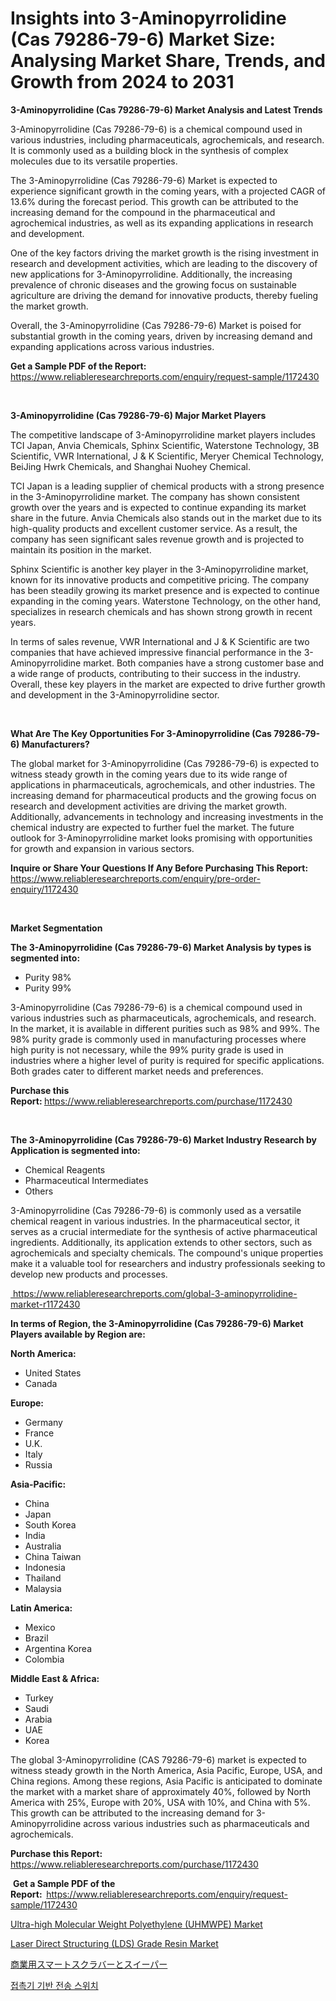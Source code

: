<p><h1>Insights into 3-Aminopyrrolidine (Cas 79286-79-6) Market Size: Analysing Market Share, Trends, and Growth from 2024 to 2031</h1></p><p><strong>3-Aminopyrrolidine (Cas 79286-79-6) Market Analysis and Latest Trends</strong></p>
<p><p>3-Aminopyrrolidine (Cas 79286-79-6) is a chemical compound used in various industries, including pharmaceuticals, agrochemicals, and research. It is commonly used as a building block in the synthesis of complex molecules due to its versatile properties.</p><p>The 3-Aminopyrrolidine (Cas 79286-79-6) Market is expected to experience significant growth in the coming years, with a projected CAGR of 13.6% during the forecast period. This growth can be attributed to the increasing demand for the compound in the pharmaceutical and agrochemical industries, as well as its expanding applications in research and development.</p><p>One of the key factors driving the market growth is the rising investment in research and development activities, which are leading to the discovery of new applications for 3-Aminopyrrolidine. Additionally, the increasing prevalence of chronic diseases and the growing focus on sustainable agriculture are driving the demand for innovative products, thereby fueling the market growth.</p><p>Overall, the 3-Aminopyrrolidine (Cas 79286-79-6) Market is poised for substantial growth in the coming years, driven by increasing demand and expanding applications across various industries.</p></p>
<p><strong>Get a Sample PDF of the Report:&nbsp;</strong> <a href="https://www.reliableresearchreports.com/enquiry/request-sample/1172430">https://www.reliableresearchreports.com/enquiry/request-sample/1172430</a></p>
<p>&nbsp;</p>
<p><strong>3-Aminopyrrolidine (Cas 79286-79-6) Major Market Players</strong></p>
<p><p>The competitive landscape of 3-Aminopyrrolidine market players includes TCI Japan, Anvia Chemicals, Sphinx Scientific, Waterstone Technology, 3B Scientific, VWR International, J & K Scientific, Meryer Chemical Technology, BeiJing Hwrk Chemicals, and Shanghai Nuohey Chemical. </p><p>TCI Japan is a leading supplier of chemical products with a strong presence in the 3-Aminopyrrolidine market. The company has shown consistent growth over the years and is expected to continue expanding its market share in the future. Anvia Chemicals also stands out in the market due to its high-quality products and excellent customer service. As a result, the company has seen significant sales revenue growth and is projected to maintain its position in the market.</p><p>Sphinx Scientific is another key player in the 3-Aminopyrrolidine market, known for its innovative products and competitive pricing. The company has been steadily growing its market presence and is expected to continue expanding in the coming years. Waterstone Technology, on the other hand, specializes in research chemicals and has shown strong growth in recent years.</p><p>In terms of sales revenue, VWR International and J & K Scientific are two companies that have achieved impressive financial performance in the 3-Aminopyrrolidine market. Both companies have a strong customer base and a wide range of products, contributing to their success in the industry. Overall, these key players in the market are expected to drive further growth and development in the 3-Aminopyrrolidine sector.</p></p>
<p>&nbsp;</p>
<p><strong>What Are The Key Opportunities For 3-Aminopyrrolidine (Cas 79286-79-6) Manufacturers?</strong></p>
<p><p>The global market for 3-Aminopyrrolidine (Cas 79286-79-6) is expected to witness steady growth in the coming years due to its wide range of applications in pharmaceuticals, agrochemicals, and other industries. The increasing demand for pharmaceutical products and the growing focus on research and development activities are driving the market growth. Additionally, advancements in technology and increasing investments in the chemical industry are expected to further fuel the market. The future outlook for 3-Aminopyrrolidine market looks promising with opportunities for growth and expansion in various sectors.</p></p>
<p><strong>Inquire or Share Your Questions If Any Before Purchasing This Report:</strong> <a href="https://www.reliableresearchreports.com/enquiry/pre-order-enquiry/1172430">https://www.reliableresearchreports.com/enquiry/pre-order-enquiry/1172430</a></p>
<p>&nbsp;</p>
<p><strong>Market Segmentation</strong></p>
<p><strong>The 3-Aminopyrrolidine (Cas 79286-79-6) Market Analysis by types is segmented into:</strong></p>
<p><ul><li>Purity 98%</li><li>Purity 99%</li></ul></p>
<p><p>3-Aminopyrrolidine (Cas 79286-79-6) is a chemical compound used in various industries such as pharmaceuticals, agrochemicals, and research. In the market, it is available in different purities such as 98% and 99%. The 98% purity grade is commonly used in manufacturing processes where high purity is not necessary, while the 99% purity grade is used in industries where a higher level of purity is required for specific applications. Both grades cater to different market needs and preferences.</p></p>
<p><strong>Purchase this Report:&nbsp;</strong><a href="https://www.reliableresearchreports.com/purchase/1172430">https://www.reliableresearchreports.com/purchase/1172430</a></p>
<p>&nbsp;</p>
<p><strong>The 3-Aminopyrrolidine (Cas 79286-79-6) Market Industry Research by Application is segmented into:</strong></p>
<p><ul><li>Chemical Reagents</li><li>Pharmaceutical Intermediates</li><li>Others</li></ul></p>
<p><p>3-Aminopyrrolidine (Cas 79286-79-6) is commonly used as a versatile chemical reagent in various industries. In the pharmaceutical sector, it serves as a crucial intermediate for the synthesis of active pharmaceutical ingredients. Additionally, its application extends to other sectors, such as agrochemicals and specialty chemicals. The compound's unique properties make it a valuable tool for researchers and industry professionals seeking to develop new products and processes.</p></p>
<p><a href="https://www.reliableresearchreports.com/global-3-aminopyrrolidine-market-r1172430">&nbsp;https://www.reliableresearchreports.com/global-3-aminopyrrolidine-market-r1172430</a></p>
<p><strong>In terms of Region, the 3-Aminopyrrolidine (Cas 79286-79-6) Market Players available by Region are:</strong></p>
<p>
    <p> <strong> North America: </strong>
        <ul>
            <li>United States</li>
            <li>Canada</li>
        </ul>
        </p> 
    <p> <strong> Europe: </strong>
        <ul>
            <li>Germany</li>
            <li>France</li>
            <li>U.K.</li>
            <li>Italy</li>
            <li>Russia</li>
        </ul>
        </p> 
    <p> <strong> Asia-Pacific: </strong>
        <ul>
            <li>China</li>
            <li>Japan</li>
            <li>South Korea</li>
            <li>India</li>
            <li>Australia</li>
            <li>China Taiwan</li>
            <li>Indonesia</li>
            <li>Thailand</li>
            <li>Malaysia</li>
        </ul>
        </p> 
    <p> <strong> Latin America: </strong>
        <ul>
            <li>Mexico</li>
            <li>Brazil</li>
            <li>Argentina Korea</li>
            <li>Colombia</li>
        </ul>
        </p> 
    <p> <strong> Middle East & Africa: </strong>
        <ul>
            <li>Turkey</li>
            <li>Saudi</li>
            <li>Arabia</li>
            <li>UAE</li>
            <li>Korea</li>
        </ul>
    </p>
    </p>
<p><p>The global 3-Aminopyrrolidine (CAS 79286-79-6) market is expected to witness steady growth in the North America, Asia Pacific, Europe, USA, and China regions. Among these regions, Asia Pacific is anticipated to dominate the market with a market share of approximately 40%, followed by North America with 25%, Europe with 20%, USA with 10%, and China with 5%. This growth can be attributed to the increasing demand for 3-Aminopyrrolidine across various industries such as pharmaceuticals and agrochemicals.</p></p>
<p><strong>Purchase this Report: </strong><a href="https://www.reliableresearchreports.com/purchase/1172430">https://www.reliableresearchreports.com/purchase/1172430</a></p>
<p>&nbsp;<strong>Get a Sample PDF of the Report:&nbsp;&nbsp;</strong><a href="https://www.reliableresearchreports.com/enquiry/request-sample/1172430">https://www.reliableresearchreports.com/enquiry/request-sample/1172430</a></p>
<p><strong></strong></p>
<p><p><a href="https://github.com/Airanohannonzb68e5pb53oc1/Market-Research-Report-List-3/blob/main/ultra-high-molecular-weight-polyethylene-uhmwpe-market.md">Ultra-high Molecular Weight Polyethylene (UHMWPE) Market</a></p><p><a href="https://github.com/fiixsa/Market-Research-Report-List-3/blob/main/laser-direct-structuring-lds-grade-resin-market.md">Laser Direct Structuring (LDS) Grade Resin Market</a></p><p><a href="https://github.com/alyle7648/Market-Research-Report-List-1/blob/main/4473010137175.md">商業用スマートスクラバーとスイーパー</a></p><p><a href="https://github.com/alfitoms13/Market-Research-Report-List-1/blob/main/4130262142684.md">접촉기 기반 전송 스위치</a></p></p>